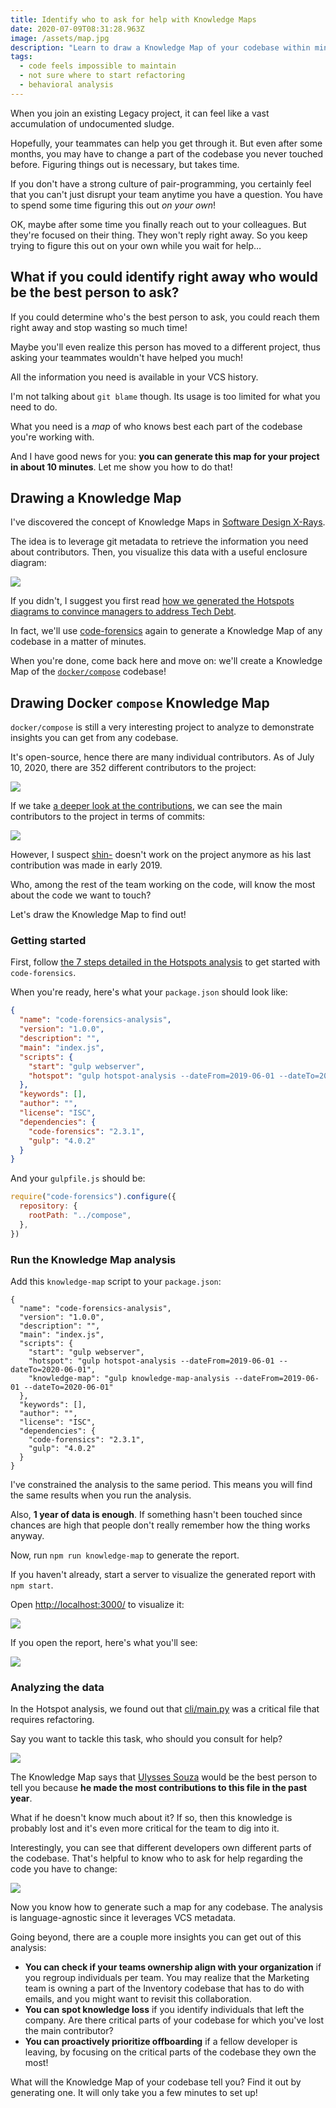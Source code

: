 ```yaml
---
title: Identify who to ask for help with Knowledge Maps
date: 2020-07-09T08:31:28.963Z
image: /assets/map.jpg
description: "Learn to draw a Knowledge Map of your codebase within minutes, and find out who owns what!"
tags:
  - code feels impossible to maintain
  - not sure where to start refactoring
  - behavioral analysis
---
```


When you join an existing Legacy project, it can feel like a vast accumulation of undocumented sludge.

Hopefully, your teammates can help you get through it. But even after some months, you may have to change a part of the codebase you never touched before. Figuring things out is necessary, but takes time.

If you don't have a strong culture of pair-programming, you certainly feel that you can't just disrupt your team anytime you have a question. You have to spend some time figuring this out _on your own_!

OK, maybe after some time you finally reach out to your colleagues. But they're focused on their thing. They won't reply right away. So you keep trying to figure this out on your own while you wait for help…

## What if you could identify right away who would be the best person to ask?

If you could determine who's the best person to ask, you could reach them right away and stop wasting so much time!

Maybe you'll even realize this person has moved to a different project, thus asking your teammates wouldn't have helped you much!

All the information you need is available in your VCS history.

I'm not talking about `git blame` though. Its usage is too limited for what you need to do.

What you need is a _map_ of who knows best each part of the codebase you're working with.

And I have good news for you: **you can generate this map for your project in about 10 minutes**. Let me show you how to do that!

## Drawing a Knowledge Map

I've discovered the concept of Knowledge Maps in [Software Design X-Rays](../key-points-of-software-design-x-rays).

The idea is to leverage git metadata to retrieve the information you need about contributors. Then, you visualize this data with a useful enclosure diagram:

![](./knowledge-map.png)

If you didn't, I suggest you first read [how we generated the Hotspots diagrams to convince managers to address Tech Debt](../convince-management-to-address-tech-debt-with-enclosure-diagrams/#using-code-forensics-to-generate-hotspots-enclosure-diagrams).

In fact, we'll use [code-forensics](https://github.com/smontanari/code-forensics) again to generate a Knowledge Map of any codebase in a matter of minutes.

When you're done, come back here and move on: we'll create a Knowledge Map of the [`docker/compose`](https://github.com/docker/compose) codebase!

## Drawing Docker `compose` Knowledge Map

`docker/compose` is still a very interesting project to analyze to demonstrate insights you can get from any codebase.

It's open-source, hence there are many individual contributors. As of July 10, 2020, there are 352 different contributors to the project:

![](./all-unique-contributors.png)

If we take [a deeper look at the contributions](https://github.com/docker/compose/graphs/contributors), we can see the main contributors to the project in terms of commits:

![](./contributors-per-commit.png)

However, I suspect [shin-](https://github.com/shin-) doesn't work on the project anymore as his last contribution was made in early 2019.

Who, among the rest of the team working on the code, will know the most about the code we want to touch?

Let's draw the Knowledge Map to find out!

### Getting started

First, follow [the 7 steps detailed in the Hotspots analysis](../convince-management-to-address-tech-debt-with-enclosure-diagrams/#diving-in-step-by-step) to get started with `code-forensics`.

When you're ready, here's what your `package.json` should look like:

```json
{
  "name": "code-forensics-analysis",
  "version": "1.0.0",
  "description": "",
  "main": "index.js",
  "scripts": {
    "start": "gulp webserver",
    "hotspot": "gulp hotspot-analysis --dateFrom=2019-06-01 --dateTo=2020-06-01"
  },
  "keywords": [],
  "author": "",
  "license": "ISC",
  "dependencies": {
    "code-forensics": "2.3.1",
    "gulp": "4.0.2"
  }
}
```

And your `gulpfile.js` should be:

```js
require("code-forensics").configure({
  repository: {
    rootPath: "../compose",
  },
})
```

### Run the Knowledge Map analysis

Add this `knowledge-map` script to your `package.json`:

```json{9}
{
  "name": "code-forensics-analysis",
  "version": "1.0.0",
  "description": "",
  "main": "index.js",
  "scripts": {
    "start": "gulp webserver",
    "hotspot": "gulp hotspot-analysis --dateFrom=2019-06-01 --dateTo=2020-06-01",
    "knowledge-map": "gulp knowledge-map-analysis --dateFrom=2019-06-01 --dateTo=2020-06-01"
  },
  "keywords": [],
  "author": "",
  "license": "ISC",
  "dependencies": {
    "code-forensics": "2.3.1",
    "gulp": "4.0.2"
  }
}
```

I've constrained the analysis to the same period. This means you will find the same results when you run the analysis.

Also, **1 year of data is enough**. If something hasn't been touched since chances are high that people don't really remember how the thing works anyway.

Now, run `npm run knowledge-map` to generate the report.

If you haven't already, start a server to visualize the generated report with `npm start`.

Open [http://localhost:3000/](http://localhost:3000/) to visualize it:

![](./report-list.png)

If you open the report, here's what you'll see:

![](./detailed-report.png)

### Analyzing the data

In the Hotspot analysis, we found out that [cli/main.py](https://github.com/docker/compose/blob/master/compose/cli/main.py) was a critical file that requires refactoring.

Say you want to tackle this task, who should you consult for help?

![](./knowledge-map-ulyssessouza.png)

The Knowledge Map says that [Ulysses Souza](https://github.com/ulyssessouza) would be the best person to tell you because **he made the most contributions to this file in the past year**.

What if he doesn't know much about it? If so, then this knowledge is probably lost and it's even more critical for the team to dig into it.

Interestingly, you can see that different developers own different parts of the codebase. That's helpful to know who to ask for help regarding the code you have to change:

![](./knowledge-map-contributors.png)

Now you know how to generate such a map for any codebase. The analysis is language-agnostic since it leverages VCS metadata.

Going beyond, there are a couple more insights you can get out of this analysis:

- **You can check if your teams ownership align with your organization** if you regroup individuals per team. You may realize that the Marketing team is owning a part of the Inventory codebase that has to do with emails, and you might want to revisit this collaboration.
- **You can spot knowledge loss** if you identify individuals that left the company. Are there critical parts of your codebase for which you've lost the main contributor?
- **You can proactively prioritize offboarding** if a fellow developer is leaving, by focusing on the critical parts of the codebase they own the most!

What will the Knowledge Map of your codebase tell you? Find it out by generating one. It will only take you a few minutes to set up!
